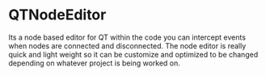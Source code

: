 # QTNodeEditor
Its a node based editor for QT within the code you can intercept events when nodes are connected and disconnected. The node editor is really quick and light weight so it can be customize and optimized to be changed depending on whatever project is being worked on.
